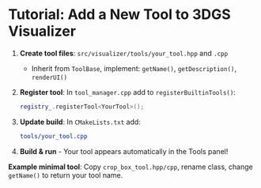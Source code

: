 # Tutorial: Add a New Tool to 3DGS Visualizer

1. **Create tool files**: `src/visualizer/tools/your_tool.hpp` and `.cpp`
   - Inherit from `ToolBase`, implement: `getName()`, `getDescription()`, `renderUI()`

2. **Register tool**: In `tool_manager.cpp` add to `registerBuiltinTools()`:
   ```cpp
   registry_.registerTool<YourTool>();
   ```

3. **Update build**: In `CMakeLists.txt` add:
   ```cmake
   tools/your_tool.cpp
   ```

4. **Build & run** - Your tool appears automatically in the Tools panel!

**Example minimal tool**: Copy `crop_box_tool.hpp/cpp`, rename class, change `getName()` to return your tool name.